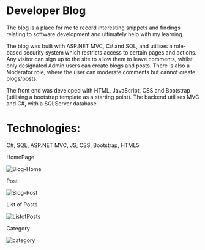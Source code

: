 # Developer Blog

The blog is a place for me to record interesting snippets and findings relating to software development and ultimately help with my learning.

The blog was built with ASP.NET MVC, C# and SQL, and utilises a role-based security system which restricts access to certain pages and actions. Any visitor can sign up to the site to allow them to leave comments, whilst only designated Admin users can create blogs and posts. There is also a Moderator role, where the user can moderate comments but cannot create blogs/posts.

The front end was developed with HTML, JavaScript, CSS and Bootstrap (utilising a bootstrap template as a starting point). The backend utilises MVC and C#, with a SQLServer database.

# Technologies:

C#, SQL, ASP.NET MVC, JS, CSS, Bootstrap, HTML5

HomePage

![Blog-Home](https://github.com/Oserhir/DeveloperBlog-ASP.NET-Core-MVC/assets/82850895/0ea01469-03e8-4d5a-a9c9-44e19044c256)

Post

![Blog-Post](https://github.com/Oserhir/DeveloperBlog-ASP.NET-Core-MVC/assets/82850895/0754b64b-75e4-44f1-928b-015674ff0cd7)

List of Posts

![ListofPosts](https://github.com/Oserhir/DeveloperBlog-ASP.NET-Core-MVC/assets/82850895/7acb8899-2723-4782-88f4-4aefa37748fe)

Category

![category](https://github.com/Oserhir/DeveloperBlog-ASP.NET-Core-MVC/assets/82850895/a87e9000-c1b1-418c-ac1f-7fd9591cee7c)



